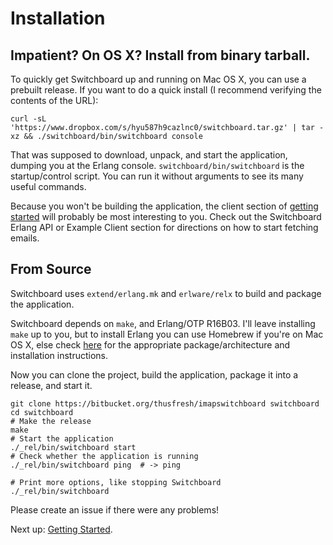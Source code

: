 # Installation

## Impatient? On OS X? Install from binary tarball.

To quickly get Switchboard up and running on Mac OS X, you can use a prebuilt
release. If you want to do a quick install (I recommend verifying the contents
of the URL):

    curl -sL 'https://www.dropbox.com/s/hyu587h9cazlnc0/switchboard.tar.gz' | tar -xz && ./switchboard/bin/switchboard console

That was supposed to download, unpack, and start the application,
dumping you at the Erlang console. `switchboard/bin/switchboard` is the
startup/control script. You can run it without arguments to see its
many useful commands.

Because you won't be building the application, the client section of
[getting started](getting-started.md) will probably be most
interesting to you. Check out the Switchboard Erlang API or Example
Client section for directions on how to start fetching emails.


## From Source

Switchboard uses `extend/erlang.mk` and `erlware/relx` to build and
package the application.

Switchboard depends on `make`, and Erlang/OTP R16B03. I'll leave
installing `make` up to you, but to install Erlang you can use
Homebrew if you're on Mac OS X, else check
[here](https://www.erlang-solutions.com/downloads/download-erlang-otp)
for the appropriate package/architecture and installation
instructions.

Now you can clone the project, build the application, package it into
a release, and start it.

	git clone https://bitbucket.org/thusfresh/imapswitchboard switchboard
	cd switchboard
	# Make the release
	make
	# Start the application
	./_rel/bin/switchboard start
	# Check whether the application is running
	./_rel/bin/switchboard ping  # -> ping

	# Print more options, like stopping Switchboard
	./_rel/bin/switchboard

Please create an issue if there were any problems!

Next up: [Getting Started](getting-started.md).
